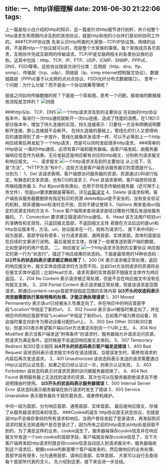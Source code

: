 title: 一、http详细理解
date: 2016-06-30 21:22:06
tags:
---

上一篇是给小白介绍的http的知识，这一篇是针对http细节进行剖析，并介绍整个http请求生命周期内涉及到的其他协议，就是http和他的小伙伴们是如何协同工作的。
###TCP/IP协议族
先来认识http所属的大家族--TCP/IP协议族。网络的运转，不是靠http一个协议就可以的，而是整个大家族的事情，每个家族成员各尽其责，互相协作完成互联网的传输请求。TCP/IP是互联网相关的各类协议族的总称。这其中包括：Http、TCP、IP、FTP、UDP、ICMP、SNMP、PPPoE、DNS、FDDI等等。这些协议按层次进行分类：应用层（http、dns、ftp、snmp）、传输层（tcp、udp）、网络层（Ip、icmp internet控制报文协议）、数据链路层（PPPoE基于以太网的点对点协议、FDDI光纤分布式数据接口）。
思考一个问题：为什么分层？而不是由一个协议统筹管理呢？

层级之间如何传输数据的呢？下面是一个简易图，思考一个问题，接收端的数据接收流程是怎样的？
![四层](../../../../images/httpDeeper-layer.png)

###http与Ip、TCP、DNS
![一个http请求涉及到的主要协议](../../../../images/httpDeeper-request.png)
在初始的http协议版本中，每进行一次http通信就断开一次tcp连接，造成了性能的浪费。在1.1和1.0部分版本中，增加了持久连接的实现，持久连接表示：只要任一方没有明确说明要断开连接，那么连接就不会断开。
在持久连接的基础上，管线化的引入又使得响应的速度得到了进一步提升，管线化就像并发请求一样，可以不必等到上一个http响应结束后再发起下一个http请求，而是可以同时发起很多http请求。
###简单的Http协议
一条的Http通信，必须有客户端和服务器端。由客户端发起，由服务器端响应信息作为结束。无论发起还是响应都有对应的http报文，分别称为请求报文和响应报文。
一、请求报文
![一个http请求涉及到的主要协议](../../../../images/http-request.png)
从上往下，先是“方法”，“HTTP方法”有8个，这些方法是客户端告诉服务器它的意图是什么，分别为：
1、Get
该请求表明，客户端想访问服务器的资源，资源通过URI进行指定，有静态的文本资源，也有CGI的请求
2、Post
该请求表明，客户端想将信息传输给服务器
3、Put
和post有些类似，也用于将信息传输给服务器（还可用于上传文件），但是put要求数据是幂等的，详见[此篇译文](http://www.oschina.net/translate/put-or-post)
4、Delete
该请求标明，客户端告诉服务器要删除有指定标识的资源
delete和put是不安全的，没有安全验证的机制，除非遵循rest标准时去开放，否则不建议使用
5、Options
用来查询uri指定的资源支持的方法
6、Trace
客户端用来查询请求是经过哪些代理后发送给服务器的。
7、Connection
要求建立隧道进行tcp通信。
8、Head
该方法用户校验uri的准确性和实效性，只返回报文首部，不返回报文主体
紧跟在方法后边的是uri和http协议版本号，方法、uri、协议版本在一行，统称为请求行。
接下来中间的一段为首部，首部字段有很多，分为请求首部、通用首部、实体首部。具体的首部会在后续的文章进行说明。
最后是报文主体，存储了一些被发送到客户端的数据，比如登录时的用户信息。
二、响应报文
![一个http请求涉及到的主要协议](../../../../images/http-response.png)
响应报文的第一行为“状态行”，描述了响应结果的状态码。下面是最常用的14种状态码：
**以2开头的状态码表示请求被正确处理了**
1、200 OK
表示请求被正常处理，返回的响应报文中，报文实体会因请求的方法而不同，比如Get方法则请求的资源将会在报文实体中返回；比如Head方法，请求资源的实体首部不随报文主体作为响应返回。
2、204 No Content
表示请求被正常处理，但是不会在响应报文中没有任何报文主体。
3、206 Partial Content
表示请求被正常处理，但是该请求是范围请求，即通过content-range首部字段指定范围的实体内容
**以3开头的状态码表示浏览器需要执行某些特殊的处理，才能正确处理请求**
1、301 Moved Permanently
表示该url已经被永久性重定向了，并在响应中的响应首部字段“Location”中指定了新的url。
2、302 Found
表示该url被临时重定向了，并在响应中的响应首部字段“Location”中指定了新的url。比如客户端为移动设备，则会临时重定向到专为移动设备分配的url上。
3、303 See Other
303和302类似，但是303表示希望客户端以Get方法重定向到另一个URI上去。
4、304 Not Modified
表示当客户端发送“附带条件”的请求时，服务器端允许请求访问资源，但请求为满足条件。这时候是不会返回响应报文主体的。
5、307 Temporary Redirect
和302意义相同
**以4开头的状态码表示客户端发送错误**
1、400 Bad Request
该状态码表示请求报文中存在语法错误。当错误发生时，需修改请求的内容后再次发送请求。
2、401 Unauthorized
该状态码表示发送的请求需要通过Http认证的认证信息，如果之前已经认证过一次，则表示认证失败。
3、403 Forbidden
该状态码表示对请求资源的访问被服务器拒绝了。
4、404 Not Found
表明服务器上无法找到请求的资源。其次也可以在服务器拒绝请求且不想说明理由时使用。
**以5开头的状态码表示服务器错误**
1、500 Internal Server Error
该状态码表示服务器端在执行请求时发生了错误
2、503 Service Unavailable
表示服务器处于超负载状态，或者停机维护。

中间一段为首部，分为响应首部、通用首部、实体首部。
最后是响应报文，存储了从服务器请求回来的信息。
###Cookie的诞生
http协议是无状态协议，也就是说http不会保存曾经的所有请求和响应。当用户曾经发起了登录请求，再发起购买请求时就无法知道用户是否登录过了，因为所有之前的http请求从http处是获取不到的，为了满足这样的业务，cookie诞生了。服务器端保存cookie信息并在响应报文中发送一个set-cookie的首部字段，客户端就会保存cookie信息了，当下次客户端再发起http请求时就会将cookie信息自动加入到请求报文中，服务器端收到这个请求后，根据cookie判断是哪个客户端发来的，然后做响应的业务处理。
首部字段有很多，分为通用首部、请响应首部、实体首部。 大家可以自行去查阅每个首部所代表的含义。
先介绍到这里，接下来会进一步总结。


